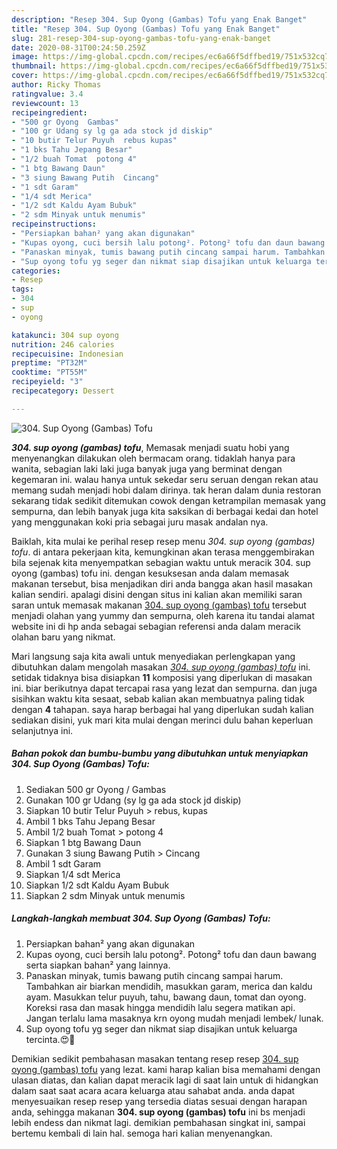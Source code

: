 ```yaml
---
description: "Resep 304. Sup Oyong (Gambas) Tofu yang Enak Banget"
title: "Resep 304. Sup Oyong (Gambas) Tofu yang Enak Banget"
slug: 281-resep-304-sup-oyong-gambas-tofu-yang-enak-banget
date: 2020-08-31T00:24:50.259Z
image: https://img-global.cpcdn.com/recipes/ec6a66f5dffbed19/751x532cq70/304-sup-oyong-gambas-tofu-foto-resep-utama.jpg
thumbnail: https://img-global.cpcdn.com/recipes/ec6a66f5dffbed19/751x532cq70/304-sup-oyong-gambas-tofu-foto-resep-utama.jpg
cover: https://img-global.cpcdn.com/recipes/ec6a66f5dffbed19/751x532cq70/304-sup-oyong-gambas-tofu-foto-resep-utama.jpg
author: Ricky Thomas
ratingvalue: 3.4
reviewcount: 13
recipeingredient:
- "500 gr Oyong  Gambas"
- "100 gr Udang sy lg ga ada stock jd diskip"
- "10 butir Telur Puyuh  rebus kupas"
- "1 bks Tahu Jepang Besar"
- "1/2 buah Tomat  potong 4"
- "1 btg Bawang Daun"
- "3 siung Bawang Putih  Cincang"
- "1 sdt Garam"
- "1/4 sdt Merica"
- "1/2 sdt Kaldu Ayam Bubuk"
- "2 sdm Minyak untuk menumis"
recipeinstructions:
- "Persiapkan bahan² yang akan digunakan"
- "Kupas oyong, cuci bersih lalu potong². Potong² tofu dan daun bawang serta siapkan bahan² yang lainnya."
- "Panaskan minyak, tumis bawang putih cincang sampai harum. Tambahkan air biarkan mendidih, masukkan garam, merica dan kaldu ayam. Masukkan telur puyuh, tahu, bawang daun, tomat dan oyong. Koreksi rasa dan masak hingga mendidih lalu segera matikan api. Jangan terlalu lama masaknya krn oyong mudah menjadi lembek/ lunak."
- "Sup oyong tofu yg seger dan nikmat siap disajikan untuk keluarga tercinta.😍💚"
categories:
- Resep
tags:
- 304
- sup
- oyong

katakunci: 304 sup oyong 
nutrition: 246 calories
recipecuisine: Indonesian
preptime: "PT32M"
cooktime: "PT55M"
recipeyield: "3"
recipecategory: Dessert

---
```



![304. Sup Oyong (Gambas) Tofu](https://img-global.cpcdn.com/recipes/ec6a66f5dffbed19/751x532cq70/304-sup-oyong-gambas-tofu-foto-resep-utama.jpg)

<b><i>304. sup oyong (gambas) tofu</i></b>, Memasak menjadi suatu hobi yang menyenangkan dilakukan oleh bermacam orang. tidaklah hanya para wanita, sebagian laki laki juga banyak juga yang berminat dengan kegemaran ini. walau hanya untuk sekedar seru seruan dengan rekan atau memang sudah menjadi hobi dalam dirinya. tak heran dalam dunia restoran sekarang tidak sedikit ditemukan cowok dengan ketrampilan memasak yang sempurna, dan lebih banyak juga kita saksikan di berbagai kedai dan hotel yang menggunakan koki pria sebagai juru masak andalan nya.



Baiklah, kita mulai ke perihal resep resep menu <i>304. sup oyong (gambas) tofu</i>. di antara pekerjaan kita, kemungkinan akan terasa menggembirakan bila sejenak kita menyempatkan sebagian waktu untuk meracik 304. sup oyong (gambas) tofu ini. dengan kesuksesan anda dalam memasak makanan tersebut, bisa menjadikan diri anda bangga akan hasil masakan kalian sendiri. apalagi disini dengan situs ini kalian akan memiliki saran saran untuk memasak makanan <u>304. sup oyong (gambas) tofu</u> tersebut menjadi olahan yang yummy dan sempurna, oleh karena itu tandai alamat website ini di hp anda sebagai sebagian referensi anda dalam meracik olahan baru yang nikmat.


Mari langsung saja kita awali untuk menyediakan perlengkapan yang dibutuhkan dalam mengolah masakan <u><i>304. sup oyong (gambas) tofu</i></u> ini. setidak tidaknya bisa disiapkan <b>11</b> komposisi yang diperlukan di masakan ini. biar berikutnya dapat tercapai rasa yang lezat dan sempurna. dan juga sisihkan waktu kita sesaat, sebab kalian akan membuatnya paling tidak dengan <b>4</b> tahapan. saya harap berbagai hal yang diperlukan sudah kalian sediakan disini, yuk mari kita mulai dengan merinci dulu bahan keperluan selanjutnya ini.

<!--inarticleads1-->

##### Bahan pokok dan bumbu-bumbu yang dibutuhkan untuk menyiapkan 304. Sup Oyong (Gambas) Tofu:

1. Sediakan 500 gr Oyong / Gambas
1. Gunakan 100 gr Udang (sy lg ga ada stock jd diskip)
1. Siapkan 10 butir Telur Puyuh &gt; rebus, kupas
1. Ambil 1 bks Tahu Jepang Besar
1. Ambil 1/2 buah Tomat &gt; potong 4
1. Siapkan 1 btg Bawang Daun
1. Gunakan 3 siung Bawang Putih &gt; Cincang
1. Ambil 1 sdt Garam
1. Siapkan 1/4 sdt Merica
1. Siapkan 1/2 sdt Kaldu Ayam Bubuk
1. Siapkan 2 sdm Minyak untuk menumis




<!--inarticleads2-->

##### Langkah-langkah membuat 304. Sup Oyong (Gambas) Tofu:

1. Persiapkan bahan² yang akan digunakan
1. Kupas oyong, cuci bersih lalu potong². Potong² tofu dan daun bawang serta siapkan bahan² yang lainnya.
1. Panaskan minyak, tumis bawang putih cincang sampai harum. Tambahkan air biarkan mendidih, masukkan garam, merica dan kaldu ayam. Masukkan telur puyuh, tahu, bawang daun, tomat dan oyong. Koreksi rasa dan masak hingga mendidih lalu segera matikan api. Jangan terlalu lama masaknya krn oyong mudah menjadi lembek/ lunak.
1. Sup oyong tofu yg seger dan nikmat siap disajikan untuk keluarga tercinta.😍💚




Demikian sedikit pembahasan masakan tentang resep resep <u>304. sup oyong (gambas) tofu</u> yang lezat. kami harap kalian bisa memahami dengan ulasan diatas, dan kalian dapat meracik lagi di saat lain untuk di hidangkan dalam saat saat acara acara keluarga atau sahabat anda. anda dapat menyesuaikan resep resep yang tersedia diatas sesuai dengan harapan anda, sehingga makanan <b>304. sup oyong (gambas) tofu</b> ini bs menjadi lebih endess dan nikmat lagi. demikian pembahasan singkat ini, sampai bertemu kembali di lain hal. semoga hari kalian menyenangkan.
